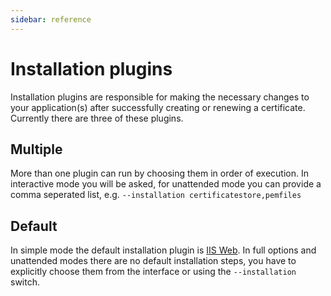 ```yaml
---
sidebar: reference
---
```


# Installation plugins
Installation plugins are responsible for making the necessary changes to your 
application(s) after successfully creating or renewing a certificate. Currently 
there are three of these plugins.

## Multiple
More than one plugin can run by choosing them in order of execution. In interactive mode you 
will be asked, for unattended mode you can provide a comma seperated list, 
e.g. `--installation certificatestore,pemfiles`

## Default
In simple mode the default installation plugin is [IIS Web](/win-acme/reference/plugins/installation/iisweb). 
In full options and unattended modes there are no default installation steps, you have to explicitly 
choose them from the interface or using the `--installation` switch.